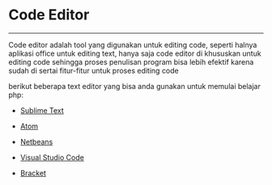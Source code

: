 # Code Editor

---

Code editor adalah tool yang digunakan untuk editing code, seperti halnya aplikasi office untuk editing text, hanya saja code editor di khususkan untuk editing code sehingga proses penulisan program bisa lebih efektif karena sudah di sertai fitur-fitur untuk proses editing code

berikut beberapa text editor yang bisa anda gunakan untuk memulai belajar php:

* [Sublime Text](https://www.sublimetext.com/)

* [Atom](https://atom.io/)

* [Netbeans](https://netbeans.org/)

* [Visual Studio Code](https://code.visualstudio.com)

* [Bracket](http://brackets.io/)



### 

